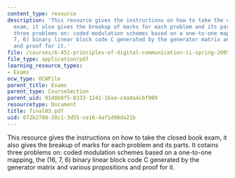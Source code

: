 ```yaml
---
content_type: resource
description: 'This resource gives the instructions on how to take the closed book
  exam, it also gives the breakup of marks for each problem and its parts. It cotains
  three problems on: coded modulation schemes based on a one-to-one mapping, the (16,
  7, 6) binary linear block code C generated by the generator matrix and various propositions
  and proof for it.'
file: /courses/6-451-principles-of-digital-communication-ii-spring-2005/072b278828c13d55ce164af1d98da21b_final03.pdf
file_type: application/pdf
learning_resource_types:
- Exams
ocw_type: OCWFile
parent_title: Exams
parent_type: CourseSection
parent_uid: 91d8b0f5-8333-1241-16aa-c4a8a4cbf989
resourcetype: Document
title: final03.pdf
uid: 072b2788-28c1-3d55-ce16-4af1d98da21b
---
```

This resource gives the instructions on how to take the closed book exam, it also gives the breakup of marks for each problem and its parts. It cotains three problems on: coded modulation schemes based on a one-to-one mapping, the (16, 7, 6) binary linear block code C generated by the generator matrix and various propositions and proof for it.